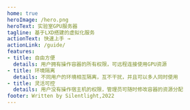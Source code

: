 ```yaml
---
home: true
heroImage: /hero.png
heroText: 实验室GPU服务器
tagline: 基于LXD搭建的虚拟化服务
actionText: 快速上手 →
actionLink: /guide/
features:
- title: 自由方便
  details: 用户拥有操作容器的所有权限，可远程连接使用GPU资源
- title: 环境隔离
  details: 不同用户的环境相互隔离，互不干扰，并且可以多人同时使用
- title: 灵活可控
  details: 用户没有操作宿主机的权限，管理员可随时修改容器的资源分配
footer: Written by Silentlight,2022
---
```


